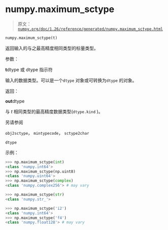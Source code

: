 # numpy.maximum_sctype

> 原文：[`numpy.org/doc/1.26/reference/generated/numpy.maximum_sctype.html`](https://numpy.org/doc/1.26/reference/generated/numpy.maximum_sctype.html)

```py
numpy.maximum_sctype(t)
```

返回输入的与之最高精度相同类型的标量类型。

参数：

**t**dtype 或 dtype 指示符

输入的数据类型。可以是一个`dtype` 对象或可转换为`dtype` 的对象。

返回：

**out**dtype

与 *t* 相同类型的最高精度数据类型(`dtype.kind` )。

另请参阅

`obj2sctype`， `mintypecode`， `sctype2char`

`dtype`

示例：

```py
>>> np.maximum_sctype(int)
<class 'numpy.int64'>
>>> np.maximum_sctype(np.uint8)
<class 'numpy.uint64'>
>>> np.maximum_sctype(complex)
<class 'numpy.complex256'> # may vary 
```

```py
>>> np.maximum_sctype(str)
<class 'numpy.str_'> 
```

```py
>>> np.maximum_sctype('i2')
<class 'numpy.int64'>
>>> np.maximum_sctype('f4')
<class 'numpy.float128'> # may vary 
```
